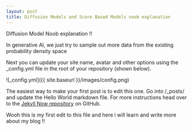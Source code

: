 ```yaml
---
layout: post
title: Diffusion Models and Score Based Models noob explanation 
---
```


Diffusion Model Noob explanation !! 

In generative AI, we just try to sample out more data from the existing probability density space

Next you can update your site name, avatar and other options using the _config.yml file in the root of your repository (shown below).

![_config.yml]({{ site.baseurl }}/images/config.png)

The easiest way to make your first post is to edit this one. Go into /_posts/ and update the Hello World markdown file. For more instructions head over to the [Jekyll Now repository](https://github.com/barryclark/jekyll-now) on GitHub.


Wooh this is my first edit to this file and here i will learn and write more about my blog !! 